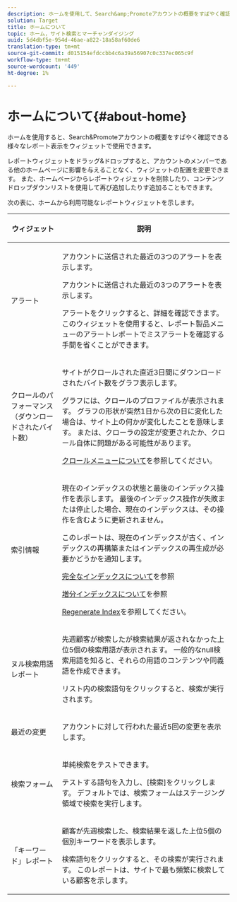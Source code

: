 ```yaml
---
description: ホームを使用して、Search&amp;Promoteアカウントの概要をすばやく確認できる様々なレポート表示をウィジェットでできます。
solution: Target
title: ホームについて
topic: ホーム，サイト検索とマーチャンダイジング
uuid: 5d4dbf5e-954d-46ae-a822-18a58af60de6
translation-type: tm+mt
source-git-commit: d015154efdccbb4c6a39a56907c0c337ec065c9f
workflow-type: tm+mt
source-wordcount: '449'
ht-degree: 1%

---
```



# ホームについて{#about-home}

ホームを使用すると、Search&amp;Promoteアカウントの概要をすばやく確認できる様々なレポート表示をウィジェットで使用できます。

レポートウィジェットをドラッグ&amp;ドロップすると、アカウントのメンバーである他のホームページに影響を与えることなく、ウィジェットの配置を変更できます。 また、ホームページからレポートウィジェットを削除したり、コンテンツドロップダウンリストを使用して再び追加したりす追加ることもできます。

次の表に、ホームから利用可能なレポートウィジェットを示します。

<table> 
 <thead> 
  <tr> 
   <th colname="col1" class="entry"> <p>ウィジェット </p> </th> 
   <th colname="col2" class="entry"> <p>説明 </p> </th> 
  </tr>
 </thead>
 <tbody> 
  <tr> 
   <td colname="col1"> <p><span class="uicontrol">アラート</span> </p> </td> 
   <td colname="col2"> <p> アカウントに送信された最近の3つのアラートを表示します。 </p> <p>アカウントに送信された最近の3つのアラートを表示します。 </p> <p>アラートをクリックすると、詳細を確認できます。 このウィジェットを使用すると、<span class="uicontrol">レポート</span>製品メニューの<span class="uicontrol">アラート</span>レポートでミスアラートを確認する手間を省くことができます。 </p> </td> 
  </tr> 
  <tr> 
   <td colname="col1"> <p><span class="uicontrol">クロールのパフォーマンス（ダウンロードされたバイト数）</span> </p> </td> 
   <td colname="col2"> <p>サイトがクロールされた直近3日間にダウンロードされたバイト数をグラフ表示します。 </p> <p>グラフには、クロールのプロファイルが表示されます。 グラフの形状が突然1日から次の日に変化した場合は、サイト上の何かが変化したことを意味します。 または、クローラの設定が変更されたか、クロール自体に問題がある可能性があります。 </p> <p><a href="c-about-settings-menu/c-about-crawling-menu.md#concept_59307680C6724E93952ADE5044983AF6" format="dita" scope="local">クロールメニューについて</a>を参照してください。 </p> </td> 
  </tr> 
  <tr> 
   <td colname="col1"> <p><span class="uicontrol">索引情報</span> </p> </td> 
   <td colname="col2"> <p>現在のインデックスの状態と最後のインデックス操作を表示します。 最後のインデックス操作が失敗または停止した場合、現在のインデックスは、その操作を含むように更新されません。 </p> <p>このレポートは、現在のインデックスが古く、インデックスの再構築またはインデックスの再生成が必要かどうかを通知します。 </p> <p><a href="c-about-index-menu/c-about-full-index.md#concept_C69BD21863FD4856B49326F35DB570D3" format="dita" scope="local">完全なインデックスについて</a>を参照 </p> <p><a href="c-about-index-menu/c-about-incremental-index.md#concept_A7770F0552D14C47B3DDB65DB78FFFEE" format="dita" scope="local">増分インデックスについて</a>を参照 </p> <p><a href="c-about-index-menu/c-about-regenerate-index.md#concept_6CBE6B8D18EF47D293091CBA542245FA" format="dita" scope="local"> Regenerate Index</a>を参照してください。 </p> </td> 
  </tr> 
  <tr> 
   <td colname="col1"> <p><span class="uicontrol">ヌル検索用語レポート</span> </p> </td> 
   <td colname="col2"> <p> 先週顧客が検索したが検索結果が返されなかった上位5個の検索用語が表示されます。 一般的なnull検索用語を知ると、それらの用語のコンテンツや同義語を作成できます。 </p> <p>リスト内の検索語句をクリックすると、検索が実行されます。 </p> </td> 
  </tr> 
  <tr> 
   <td colname="col1"> <p><span class="uicontrol">最近の変更</span> </p> </td> 
   <td colname="col2"> <p> アカウントに対して行われた最近5回の変更を表示します。 </p> </td> 
  </tr> 
  <tr> 
   <td colname="col1"> <p><span class="uicontrol">検索フォーム</span> </p> </td> 
   <td colname="col2"> <p>単純検索をテストできます。 </p> <p> テストする語句を入力し、[<span class="uicontrol">検索</span>]をクリックします。 デフォルトでは、検索フォームはステージング領域で検索を実行します。 </p> </td> 
  </tr> 
  <tr> 
   <td colname="col1"> <p><span class="uicontrol">「キーワード」レポート</span> </p> </td> 
   <td colname="col2"> <p>顧客が先週検索した、検索結果を返した上位5個の個別キーワードを表示します。 </p> <p> 検索語句をクリックすると、その検索が実行されます。 このレポートは、サイトで最も頻繁に検索している顧客を示します。 </p> </td> 
  </tr> 
 </tbody> 
</table>

